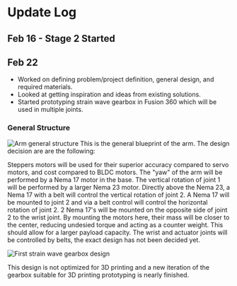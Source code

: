# Update Log

## Feb 16 - Stage 2 Started

## Feb 22

-   Worked on defining problem/project definition, general design, and required materials.
-   Looked at getting inspiration and ideas from existing solutions.
-   Started prototyping strain wave gearbox in Fusion 360 which will be used in multiple joints.

### General Structure

![Arm general structure](https://github.com/simarubhi/6dof_arm/update_log/docs/feb22-2025-feb22-2025-general-structure)
This is the general blueprint of the arm. The design decision are are the following:

Steppers motors will be used for their superior accuracy compared to servo motors, and cost compared to BLDC motors. The "yaw" of the arm will be performed by a Nema 17 motor in the base. The vertical rotation of joint 1 will be performed by a larger Nema 23 motor. Directly above the Nema 23, a Nema 17 with a belt will control the vertical rotation of joint 2. A Nema 17 will be mounted to joint 2 and via a belt control will control the horizontal rotation of joint 2. 2 Nema 17's will be mounted on the opposite side of joint 2 to the wrist joint. By mounting the motors here, their mass will be closer to the center, reducing undesied torque and acting as a counter weight. This should allow for a larger payload capacity. The wrist and actuator joints will be controlled by belts, the exact design has not been decided yet.

![First strain wave gearbox design](https://github.com/simarubhi/6dof_arm/update_log/docs/feb22-2025-strainwave-prototype)

This design is not optimized for 3D printing and a new iteration of the gearbox suitable for 3D printing prototyping is nearly finished.
